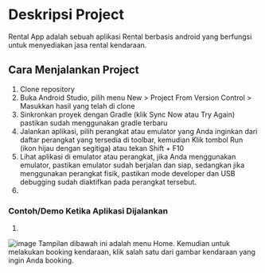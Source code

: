 # Deskripsi Project 
Rental App adalah sebuah aplikasi Rental berbasis android yang berfungsi untuk menyediakan jasa rental kendaraan. 

## Cara Menjalankan Project 
1. Clone repository
2. Buka Android Studio, pilih menu New > Project From Version Control > Masukkan hasil yang telah di clone
3. Sinkronkan proyek dengan Gradle (klik Sync Now atau Try Again) pastikan sudah menggunakan gradle terbaru
4. Jalankan aplikasi, pilih perangkat atau emulator yang Anda inginkan dari daftar perangkat yang tersedia di toolbar, kemudian Klik tombol Run (ikon hijau dengan segitiga) atau tekan Shift + F10
5. Lihat aplikasi di emulator atau perangkat, jika Anda menggunakan emulator, pastikan emulator sudah berjalan dan siap, sedangkan jika menggunakan perangkat fisik, pastikan mode developer dan USB debugging sudah diaktifkan pada perangkat tersebut.
6. 
### Contoh/Demo Ketika Aplikasi Dijalankan
1. 
![image](https://github.com/user-attachments/assets/1a50d177-9c94-41d4-894d-90c02bb3cfb2)
Tampilan dibawah ini adalah menu Home. Kemudian untuk melakukan booking kendaraan, klik salah satu dari gambar kendaraan yang ingin Anda booking.
